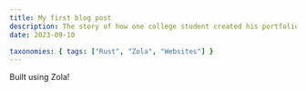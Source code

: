 ```yaml
---
title: My first blog post
description: The story of how one college student created his portfolio.
date: 2023-09-10

taxonomies: { tags: ["Rust", "Zola", "Websites"] }
---
```


Built using Zola!
